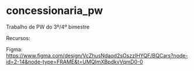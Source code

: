# concessionaria_pw
Trabalho de PW do 3º/4º bimestre


Recursos:

Figma: https://www.figma.com/design/VcZhusNdaqd2sOszzIHYQF/BQCars?node-id=2-14&node-type=FRAME&t=UMQImXBpdkvVqmD0-0
